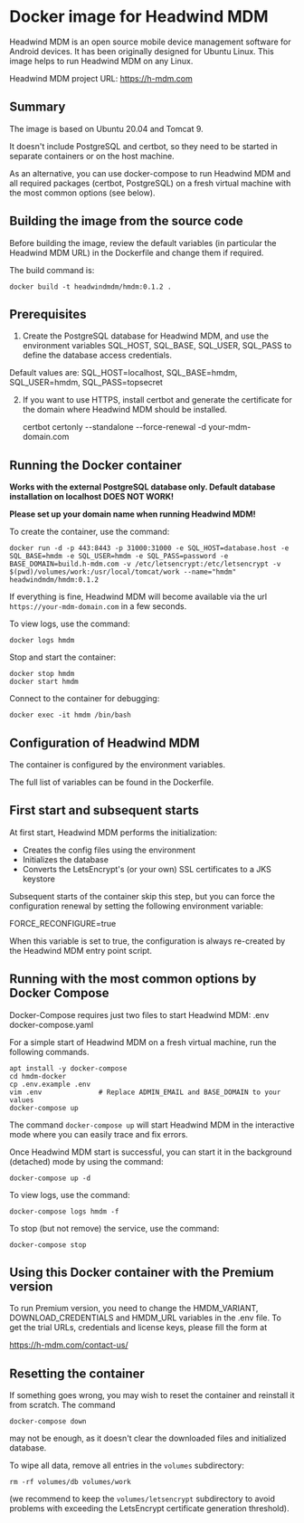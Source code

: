 # Docker image for Headwind MDM

Headwind MDM is an open source mobile device management software for Android 
devices. It has been originally designed for Ubuntu Linux. This image helps
to run Headwind MDM on any Linux.

Headwind MDM project URL: https://h-mdm.com

## Summary

The image is based on Ubuntu 20.04 and Tomcat 9.

It doesn't include PostgreSQL and certbot, so they need to be started in
separate containers or on the host machine.

As an alternative, you can use docker-compose to run Headwind MDM and all 
required packages (certbot, PostgreSQL) on a fresh virtual machine with the 
most common options (see below).

## Building the image from the source code

Before building the image, review the default variables (in particular the 
Headwind MDM URL) in the Dockerfile and change them if required.

The build command is:

    docker build -t headwindmdm/hmdm:0.1.2 .

## Prerequisites

1. Create the PostgreSQL database for Headwind MDM, and use the environment
variables SQL_HOST, SQL_BASE, SQL_USER, SQL_PASS to define the database access
credentials.

Default values are: SQL_HOST=localhost, SQL_BASE=hmdm, SQL_USER=hmdm,
SQL_PASS=topsecret

2. If you want to use HTTPS, install certbot and generate the certificate for
the domain where Headwind MDM should be installed.

    certbot certonly --standalone --force-renewal -d your-mdm-domain.com 

## Running the Docker container

**Works with the external PostgreSQL database only. Default database installation on localhost DOES NOT WORK!**

**Please set up your domain name when running Headwind MDM!**

To create the container, use the command:

    docker run -d -p 443:8443 -p 31000:31000 -e SQL_HOST=database.host -e SQL_BASE=hmdm -e SQL_USER=hmdm -e SQL_PASS=password -e BASE_DOMAIN=build.h-mdm.com -v /etc/letsencrypt:/etc/letsencrypt -v $(pwd)/volumes/work:/usr/local/tomcat/work --name="hmdm" headwindmdm/hmdm:0.1.2

If everything is fine, Headwind MDM will become available via the url 
`https://your-mdm-domain.com` in a few seconds. 

To view logs, use the command:

    docker logs hmdm

Stop and start the container:

    docker stop hmdm
    docker start hmdm

Connect to the container for debugging:

    docker exec -it hmdm /bin/bash

## Configuration of Headwind MDM

The container is configured by the environment variables.

The full list of variables can be found in the Dockerfile.

## First start and subsequent starts

At first start, Headwind MDM performs the initialization:

  - Creates the config files using the environment
  - Initializes the database
  - Converts the LetsEncrypt's (or your own) SSL certificates to a JKS keystore

Subsequent starts of the container skip this step, but you can force the
configuration renewal by setting the following environment variable:

FORCE_RECONFIGURE=true

When this variable is set to true, the configuration is always re-created by the
Headwind MDM entry point script. 

## Running with the most common options by Docker Compose

Docker-Compose requires just two files to start Headwind MDM: 
    .env
    docker-compose.yaml

For a simple start of Headwind MDM on a fresh virtual machine, run the 
following commands.

    apt install -y docker-compose
    cd hmdm-docker
    cp .env.example .env
    vim .env              # Replace ADMIN_EMAIL and BASE_DOMAIN to your values
    docker-compose up

The command `docker-compose up` will start Headwind MDM in the interactive 
mode where you can easily trace and fix errors.

Once Headwind MDM start is successful, you can start it in the background
(detached) mode by using the command:

    docker-compose up -d

To view logs, use the command:

    docker-compose logs hmdm -f

To stop (but not remove) the service, use the command:

    docker-compose stop

## Using this Docker container with the Premium version

To run Premium version, you need to change the HMDM_VARIANT, DOWNLOAD_CREDENTIALS
and HMDM_URL variables in the .env file. To get the trial URLs, credentials and
license keys, please fill the form at

https://h-mdm.com/contact-us/

## Resetting the container

If something goes wrong, you may wish to reset the container and reinstall it 
from scratch. The command 

    docker-compose down
    
may not be enough, as it doesn't clear the downloaded files and initialized 
database.

To wipe all data, remove all entries in the `volumes` subdirectory:

    rm -rf volumes/db volumes/work
    
(we recommend to keep the `volumes/letsencrypt` subdirectory to avoid problems
with exceeding the LetsEncrypt certificate generation threshold).
